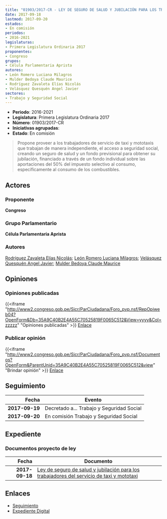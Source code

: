 ```yaml
---
title: "01903/2017-CR - LEY DE SEGURO DE SALUD Y JUBILACIÓN PARA LOS TRABAJADORES DEL SERVICIO DE TAXI Y MOTOTAXI"
date: 2017-09-18
lastmod: 2017-09-20
estados:
- En comisión
periodos:
- 2016-2021
legislaturas:
- Primera Legislatura Ordinaria 2017
proponentes:
- Congreso
grupos:
- Célula Parlamentaria Aprista
autores:
- León Romero Luciana Milagros
- Mulder Bedoya Claude Maurice
- Rodríguez Zavaleta Elías Nicolás
- Velásquez Quesquén Angel Javier
sectores:
- Trabajo y Seguridad Social
---
```

- **Periodo**: 2016-2021
- **Legislatura**: Primera Legislatura Ordinaria 2017
- **Número**: 01903/2017-CR
- **Iniciativas agrupadas**: 
- **Estado**: En comisión

> Propone proveer a los trabajadores de servicio de taxi y mototaxis que trabajan de manera independiente, el acceso a seguridad social, creando un seguro de salud y un fondo previsional para obtener su jubilación, financiado a través de un fondo individual sobre las aportaciones del 50% del impuesto selectivo al consumo, específicamente al consumo de los combustibles.


## Actores

### Proponente

**Congreso**

### Grupo Parlamentario

**Célula Parlamentaria Aprista**

### Autores

[Rodríguez Zavaleta Elías Nicolás](mailto:mailto:erodriguez@congreso.gob.pe); [León Romero Luciana Milagros](mailto:mailto:lleon@congreso.gob.pe); [Velásquez Quesquén Angel Javier](mailto:mailto:jvelasquezq@congreso.gob.pe); [Mulder Bedoya Claude Maurice](mailto:mailto:mmulder@congreso.gob.pe)

## Opiniones

### Opiniones publicadas

{{<iframe "http://www2.congreso.gob.pe/Sicr/ParCiudadana/Foro_pvp.nsf/RepOpiweb04?OpenForm&Db=35A9C40B2E4A55C70525819F0065C512&View=yyyy&Col=zzzzz" "Opiniones publicadas" >}}
[Enlace](http://www2.congreso.gob.pe/Sicr/ParCiudadana/Foro_pvp.nsf/RepOpiweb04?OpenForm&Db=35A9C40B2E4A55C70525819F0065C512&View=yyyy&Col=zzzzz)

### Publicar opinión

{{<iframe "http://www2.congreso.gob.pe/Sicr/ParCiudadana/Foro_pvp.nsf/Documentos?OpenForm&ParentUnid=35A9C40B2E4A55C70525819F0065C512&view" "Brindar opinión" >}}
[Enlace](http://www2.congreso.gob.pe/Sicr/ParCiudadana/Foro_pvp.nsf/Documentos?OpenForm&ParentUnid=35A9C40B2E4A55C70525819F0065C512&view)


## Seguimiento

| Fecha | Evento |
|------:|--------|
| **2017-09-19** | Decretado a... Trabajo y Seguridad Social |
| **2017-09-20** | En comisión Trabajo y Seguridad Social |

## Expediente

### Documentos proyecto de ley

| Fecha | Documento |
|------:|-----------|
| **2017-09-18** | [Ley de seguro de salud y jubilación para los trabajadores del servicio de taxi y mototaxi](http://www.leyes.congreso.gob.pe/Documentos/2016_2021/Proyectos_de_Ley_y_de_Resoluciones_Legislativas/PL0190320170918..pdf) |

## Enlaces

- [Seguimiento](http://www2.congreso.gob.pe/Sicr/TraDocEstProc/CLProLey2016.nsf/f7fff46988ca05b1052578e100829cc7/555bb865512d74410525819f007b0412?OpenDocument)
- [Expediente Digital](http://www2.congreso.gob.pe/Sicr/TraDocEstProc/Expvirt_2011.nsf/visbusqptramdoc1621/01903?opendocument)

